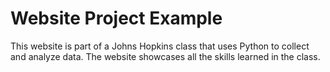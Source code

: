 # Website Project Example

This website is part of a Johns Hopkins class that uses Python to collect and analyze data. The website showcases all the skills learned in the class.
